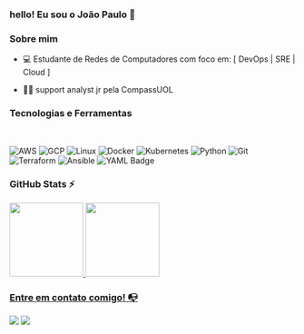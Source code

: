 ### hello! Eu sou o João Paulo 👋

### Sobre mim

* 💻 Estudante  de Redes de Computadores com foco em: [ DevOps | SRE | Cloud ]

* 👩‍💻 support analyst jr pela CompassUOL

### Tecnologias e Ferramentas
<div style="display: inline_block"><br>
  
  ![AWS](https://img.shields.io/badge/AWS-%23FF9900.svg?style=for-the-badge&logo=amazon-aws&logoColor=white)
  ![GCP](https://img.shields.io/badge/Google_Cloud-4285F4?style=for-the-badge&logo=google-cloud&logoColor=white)
  ![Linux](https://img.shields.io/badge/Linux-FCC624?style=for-the-badge&logo=linux&logoColor=black)
  ![Docker](https://img.shields.io/badge/docker-%230db7ed.svg?style=for-the-badge&logo=docker&logoColor=white)
  ![Kubernetes](https://img.shields.io/badge/kubernetes-%23326ce5.svg?style=for-the-badge&logo=kubernetes&logoColor=white)
  ![Python](https://img.shields.io/badge/python-3670A0?style=for-the-badge&logo=python&logoColor=ffdd54)
  ![Git](https://img.shields.io/badge/git-%23F05033.svg?style=for-the-badge&logo=git&logoColor=black)
  ![Terraform](https://img.shields.io/badge/terraform-%235835CC.svg?style=for-the-badge&logo=terraform&logoColor=white)
  ![Ansible](https://img.shields.io/badge/ansible-%231A1918.svg?style=for-the-badge&logo=ansible&logoColor=white)
  ![YAML Badge](https://img.shields.io/badge/YAML-CB171E?logo=yaml&logoColor=fff&style=for-the-badge)
</div>

### GitHub Stats ⚡
<div>
  <a href="https://github.com/jotacloud">
  <img height="130em" src="https://github-readme-stats.vercel.app/api/top-langs/?username=jotacloud&layout=compact&langs_count=7&theme=dark"/>
  <img height="130em" src="https://github-readme-stats.vercel.app/api?username=jotacloud&show_icons=true&theme=dark&include_all_commits=true&count_private=true"/>
</div>

### Entre em contato comigo! 📭
<div>
<a href="https://instagram.com/seu-usuário-aqui" target="_blank"><img src="https://img.shields.io/badge/-Instagram-%23E4405F?style=for-the-badge&logo=instagram&logoColor=white" target="_blank"></a>
<a href="https://www.linkedin.com/in/seu-usuário-aqui" target="_blank"><img src="https://img.shields.io/badge/-LinkedIn-%230077B5?style=for-the-badge&logo=linkedin&logoColor=white" target="_blank"></a>   
</div>
